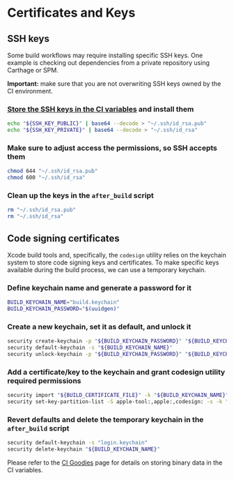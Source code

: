 # Certificates and Keys

## SSH keys

Some build workflows may require installing specific SSH keys.
One example is checking out dependencies from a private repository using Carthage or SPM.

**Important:** make sure that you are not overwriting SSH keys owned by the CI environment.

### [Store the SSH keys in the CI variables](/pages/ci-goodies/#passing-binary-data-with-ci-variables) and install them

```sh
echo "${SSH_KEY_PUBLIC}" | base64 --decode > "~/.ssh/id_rsa.pub"
echo "${SSH_KEY_PRIVATE}" | base64 --decode > "~/.ssh/id_rsa"
```

### Make sure to adjust access the permissions, so SSH accepts them

```sh
chmod 644 "~/.ssh/id_rsa.pub"
chmod 600 "~/.ssh/id_rsa"
```

### Clean up the keys in the  `after_build` script

```sh
rm "~/.ssh/id_rsa.pub"
rm "~/.ssh/id_rsa"
```

## Code signing certificates

Xcode build tools and, specifically, the `codesign` utility relies on the keychain system to store code signing keys and certificates.
To make specific keys available during the build process, we can use a temporary keychain.

### Define keychain name and generate a password for it

```sh
BUILD_KEYCHAIN_NAME="build.keychain"
BUILD_KEYCHAIN_PASSWORD="$(uuidgen)"
```

### Create a new keychain, set it as default, and unlock it

```sh
security create-keychain -p "${BUILD_KEYCHAIN_PASSWORD}" "${BUILD_KEYCHAIN_NAME}"
security default-keychain -s "${BUILD_KEYCHAIN_NAME}"
security unlock-keychain -p "${BUILD_KEYCHAIN_PASSWORD}" "${BUILD_KEYCHAIN_NAME}"
```

### Add a certificate/key to the keychain and grant codesign utility required permissions

```sh
security import "${BUILD_CERTIFICATE_FILE}" -k "${BUILD_KEYCHAIN_NAME}" -P "${BUILD_CERTIFICATE_PASSWORD}" -T "/usr/bin/codesign"
security set-key-partition-list -S apple-tool:,apple:,codesign: -s -k "${BUILD_KEYCHAIN_PASSWORD}" "${BUILD_KEYCHAIN_NAME}"
```

### Revert defaults and delete the temporary keychain in the `after_build` script

```sh
security default-keychain -s "login.keychain"
security delete-keychain "${BUILD_KEYCHAIN_NAME}"
```

Please refer to the [CI Goodies](/pages/ci-goodies/#passing-binary-data-with-ci-variables) page for details on storing binary data in the CI variables.
